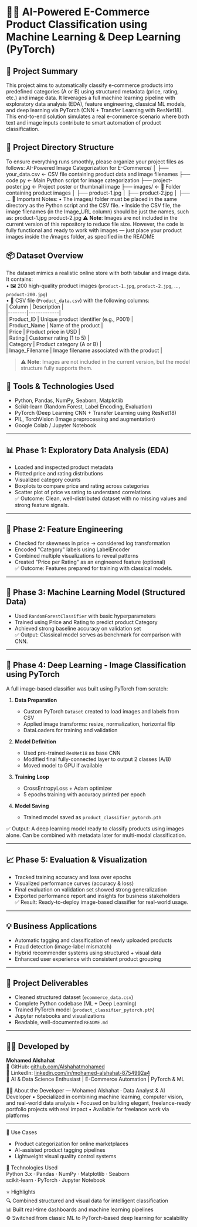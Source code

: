 # 🧠🛒 AI-Powered E-Commerce Product Classification using Machine Learning & Deep Learning (PyTorch)

## 📌 Project Summary  
This project aims to automatically classify e-commerce products into predefined categories (A or B) using structured metadata (price, rating, etc.) and image data. It leverages a full machine learning pipeline with exploratory data analysis (EDA), feature engineering, classical ML models, and deep learning via PyTorch (CNN + Transfer Learning with ResNet18). This end-to-end solution simulates a real e-commerce scenario where both text and image inputs contribute to smart automation of product classification.
## 📁 Project Directory Structure
To ensure everything runs smoothly, please organize your project files as follows:
AI-Powered Image Categorization for E-Commerce/
│
├── your_data.csv           ← CSV file containing product data and image filenames
├── code.py                 ← Main Python script for image categorization
├── project-poster.jpg      ← Project poster or thumbnail image
├── images/                 ← 📁 Folder containing product images
│   ├── product-1.jpg
│   ├── product-2.jpg
│   ├── ...
🔹 Important Notes:
	•	The images/ folder must be placed in the same directory as the Python script and the CSV file.
	•	Inside the CSV file, the image filenames (in the Image_URL column) should be just the names, such as:
product-1.jpg
product-2.jpg
⚠️ **Note**: Images are not included in the current version of this repository to reduce file size. However, the code is fully functional and ready to work with images — just place your product images inside the /images folder, as specified in the README
## 📦 Dataset Overview  
The dataset mimics a realistic online store with both tabular and image data. It contains:  
• 🖼️ 200 high-quality product images (`product-1.jpg`, `product-2.jpg`, ..., `product-200.jpg`)  
• 📄 CSV file (`Product_data.csv`) with the following columns:  
| Column | Description |  
|--------|-------------|  
| Product_ID | Unique product identifier (e.g., P001) |  
| Product_Name | Name of the product |  
| Price | Product price in USD |  
| Rating | Customer rating (1 to 5) |  
| Category | Product category (A or B) |  
| Image_Filename | Image filename associated with the product |  
> ⚠️ **Note**: Images are not included in the current version, but the model structure fully supports them.

## 🔧 Tools & Technologies Used  
- Python, Pandas, NumPy, Seaborn, Matplotlib  
- Scikit-learn (Random Forest, Label Encoding, Evaluation)  
- PyTorch (Deep Learning CNN + Transfer Learning using ResNet18)  
- PIL, TorchVision (Image preprocessing and augmentation)  
- Google Colab / Jupyter Notebook

---

## 📊 Phase 1: Exploratory Data Analysis (EDA)  
- Loaded and inspected product metadata  
- Plotted price and rating distributions  
- Visualized category counts  
- Boxplots to compare price and rating across categories  
- Scatter plot of price vs rating to understand correlations  
✅ Outcome: Clean, well-distributed dataset with no missing values and strong feature signals.

---

## 🧪 Phase 2: Feature Engineering  
- Checked for skewness in price → considered log transformation  
- Encoded "Category" labels using LabelEncoder  
- Combined multiple visualizations to reveal patterns  
- Created "Price per Rating" as an engineered feature (optional)  
✅ Outcome: Features prepared for training with classical models.

---

## 🤖 Phase 3: Machine Learning Model (Structured Data)  
- Used `RandomForestClassifier` with basic hyperparameters  
- Trained using Price and Rating to predict product Category  
- Achieved strong baseline accuracy on validation set  
✅ Output: Classical model serves as benchmark for comparison with CNN.

---

## 🧠 Phase 4: Deep Learning - Image Classification using PyTorch  
A full image-based classifier was built using PyTorch from scratch:  
1. **Data Preparation**  
   - Custom PyTorch `Dataset` created to load images and labels from CSV  
   - Applied image transforms: resize, normalization, horizontal flip  
   - DataLoaders for training and validation  

2. **Model Definition**  
   - Used pre-trained `ResNet18` as base CNN  
   - Modified final fully-connected layer to output 2 classes (A/B)  
   - Moved model to GPU if available  

3. **Training Loop**  
   - CrossEntropyLoss + Adam optimizer  
   - 5 epochs training with accuracy printed per epoch  

4. **Model Saving**  
   - Trained model saved as `product_classifier_pytorch.pth`  

✅ Output: A deep learning model ready to classify products using images alone. Can be combined with metadata later for multi-modal classification.

---

## 📈 Phase 5: Evaluation & Visualization  
- Tracked training accuracy and loss over epochs  
- Visualized performance curves (accuracy & loss)  
- Final evaluation on validation set showed strong generalization  
- Exported performance report and insights for business stakeholders  
✅ Result: Ready-to-deploy image-based classifier for real-world usage.

---

## 💡 Business Applications  
- Automatic tagging and classification of newly uploaded products  
- Fraud detection (image-label mismatch)  
- Hybrid recommender systems using structured + visual data  
- Enhanced user experience with consistent product grouping  

---

## 📁 Project Deliverables  
- Cleaned structured dataset (`ecommerce_data.csv`)  
- Complete Python codebase (ML + Deep Learning)  
- Trained PyTorch model (`product_classifier_pytorch.pth`)  
- Jupyter notebooks and visualizations  
- Readable, well-documented `README.md`  

---

## 👨‍💻 Developed by  
**Mohamed Alshahat**  
🔗 GitHub: [github.com/Alshahatmohamed](https://github.com/Alshahatmohamed)  
🔗 LinkedIn: [linkedin.com/in/mohamed-alshahat-8754992a4](https://linkedin.com/in/mohamed-alshahat-8754992a4)  
🧠 AI & Data Science Enthusiast | E-Commerce Automation | PyTorch & ML

👨‍💻 About the Developer — Mohamed Alshahat · Data Analyst & AI Developer 
• Specialized in combining machine learning, computer vision, and real-world data analysis 
• Focused on building elegant, freelance-ready portfolio projects with real impact 
• Available for freelance work via platforms 


---

💼 Use Cases  
- Product categorization for online marketplaces  
- AI-assisted product tagging pipelines  
- Lightweight visual quality control systems  

🧠 Technologies Used  
Python 3.x · Pandas · NumPy · Matplotlib · Seaborn  
scikit-learn · PyTorch · Jupyter Notebook  

⭐ Highlights  
🔍 Combined structured and visual data for intelligent classification  
📊 Built real-time dashboards and machine learning pipelines  
⚙️ Switched from classic ML to PyTorch-based deep learning for scalability
